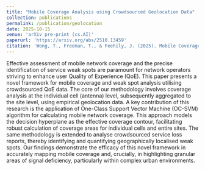 ```yaml
---
title: "Mobile Coverage Analysis using Crowdsourced Geolocation Data"
collection: publications
permalink: /publication/geolocation
date: 2025-10-15
venue: 'arXiv pre-print (cs.AI)'
paperurl: 'https://arxiv.org/abs/2510.13459'
citation: 'Wong, T., Freeman, T., & Feehily, J. (2025). Mobile Coverage Analysis using Crowdsourced Data. arXiv [Cs.AI]. Retrieved from http://arxiv.org/abs/2510.13459'
---
```

Effective assessment of mobile network coverage and the precise identification of service weak spots are paramount for network operators striving to enhance user Quality of Experience (QoE). This paper presents a novel framework for mobile coverage and weak spot analysis utilising crowdsourced QoE data. The core of our methodology involves coverage analysis at the individual cell (antenna) level, subsequently aggregated to the site level, using empirical geolocation data. A key contribution of this research is the application of One-Class Support Vector Machine (OC-SVM) algorithm for calculating mobile network coverage. This approach models the decision hyperplane as the effective coverage contour, facilitating robust calculation of coverage areas for individual cells and entire sites. The same methodology is extended to analyse crowdsourced service loss reports, thereby identifying and quantifying geographically localised weak spots. Our findings demonstrate the efficacy of this novel framework in accurately mapping mobile coverage and, crucially, in highlighting granular areas of signal deficiency, particularly within complex urban environments.
